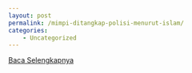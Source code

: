 ```yaml
---
layout: post
permalink: /mimpi-ditangkap-polisi-menurut-islam/
categories:
    - Uncategorized
---
```


[Baca Selengkapnya](/02)